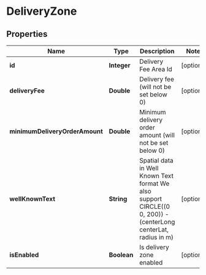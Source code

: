 
# DeliveryZone

## Properties
Name | Type | Description | Notes
------------ | ------------- | ------------- | -------------
**id** | **Integer** | Delivery Fee Area Id |  [optional]
**deliveryFee** | **Double** | Delivery fee (will not be set below 0) |  [optional]
**minimumDeliveryOrderAmount** | **Double** | Minimum delivery order amount (will not be set below 0) |  [optional]
**wellKnownText** | **String** | Spatial data in Well Known Text format  We also support CIRCLE((0 0, 200)) - (centerLong centerLat, radius in m) |  [optional]
**isEnabled** | **Boolean** | Is delivery zone enabled |  [optional]



